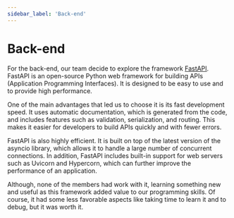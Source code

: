 ```yaml
---
sidebar_label: 'Back-end'
---
```


# Back-end

For the back-end, our team decide to explore the framework [FastAPI](https://fastapi.tiangolo.com/). FastAPI is an open-source Python web framework for building APIs (Application Programming Interfaces). It is designed to be easy to use and to provide high performance.

One of the main advantages that led us to choose it is its fast development speed. It uses automatic documentation, which is generated from the code, and includes features such as validation, serialization, and routing. This makes it easier for developers to build APIs quickly and with fewer errors.

FastAPI is also highly efficient. It is built on top of the latest version of the asyncio library, which allows it to handle a large number of concurrent connections. In addition, FastAPI includes built-in support for web servers such as Uvicorn and Hypercorn, which can further improve the performance of an application.

Although, none of the members had work with it, learning something new and useful as this framework added value to our programming skills. Of course, it had some less favorable aspects like taking time to learn it and to debug, but it was worth it. 